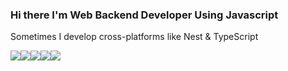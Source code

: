 ### Hi there I'm Web Backend Developer Using Javascript
Sometimes I develop cross-platforms like Nest & TypeScript 

<img src="https://img.shields.io/badge/JavaScript-F7DF1E?style=flat-square&logo=JavaScript&logoColor=000000"/><img src="https://img.shields.io/badge/TypeScript-3178C6?style=flat-square&logo=TypeScript&logoColor=000000"/><img src="https://img.shields.io/badge/Node.js-339933?style=flat-square&logo=Node.js&logoColor=000000"/><img src="https://img.shields.io/badge/Express-000000?style=flat-square&logo=Express&logoColor=000000"/><img src="https://img.shields.io/badge/NestJs-E0234E?style=flat-square&logo=NestJS&logoColor=000000"/>


<!--
**iflov/iflov** is a ✨ _special_ ✨ repository because its `README.md` (this file) appears on your GitHub profile.

Here are some ideas to get you started:

- 🔭 I’m currently working on ...
- 🌱 I’m currently learning ...
- 👯 I’m looking to collaborate on ...
- 🤔 I’m looking for help with ...
- 💬 Ask me about ...
- 📫 How to reach me: ...
- 😄 Pronouns: ...
- ⚡ Fun fact: ...
-->
